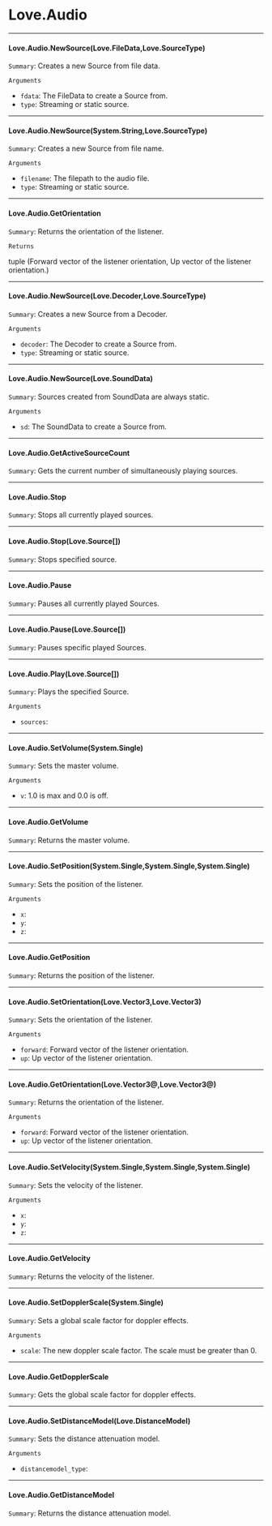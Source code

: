 
# Love.Audio
> 

------------------------------------------------
#### Love.Audio.NewSource(Love.FileData,Love.SourceType)

`Summary`: Creates a new Source from file data.


`Arguments`

* `fdata`: The FileData to create a Source from.
* `type`: Streaming or static source.





------------------------------------------------
#### Love.Audio.NewSource(System.String,Love.SourceType)

`Summary`: Creates a new Source from file name.


`Arguments`

* `filename`: The filepath to the audio file.
* `type`: Streaming or static source.





------------------------------------------------
#### Love.Audio.GetOrientation

`Summary`: Returns the orientation of the listener.



`Returns`

tuple (Forward vector of the listener orientation, Up vector of the listener orientation.)




------------------------------------------------
#### Love.Audio.NewSource(Love.Decoder,Love.SourceType)

`Summary`: Creates a new Source from a Decoder.


`Arguments`

* `decoder`: The Decoder to create a Source from.
* `type`: Streaming or static source.





------------------------------------------------
#### Love.Audio.NewSource(Love.SoundData)

`Summary`: Sources created from SoundData are always static.


`Arguments`

* `sd`: The SoundData to create a Source from.





------------------------------------------------
#### Love.Audio.GetActiveSourceCount

`Summary`: Gets the current number of simultaneously playing sources.






------------------------------------------------
#### Love.Audio.Stop

`Summary`: Stops all currently played sources.






------------------------------------------------
#### Love.Audio.Stop(Love.Source[])

`Summary`: Stops specified source.






------------------------------------------------
#### Love.Audio.Pause

`Summary`: Pauses all currently played Sources.






------------------------------------------------
#### Love.Audio.Pause(Love.Source[])

`Summary`: Pauses specific played Sources.






------------------------------------------------
#### Love.Audio.Play(Love.Source[])

`Summary`: Plays the specified Source.


`Arguments`

* `sources`: 





------------------------------------------------
#### Love.Audio.SetVolume(System.Single)

`Summary`: Sets the master volume.


`Arguments`

* `v`: 1.0 is max and 0.0 is off.





------------------------------------------------
#### Love.Audio.GetVolume

`Summary`: Returns the master volume.






------------------------------------------------
#### Love.Audio.SetPosition(System.Single,System.Single,System.Single)

`Summary`: Sets the position of the listener.


`Arguments`

* `x`: 
* `y`: 
* `z`: 





------------------------------------------------
#### Love.Audio.GetPosition

`Summary`: Returns the position of the listener.






------------------------------------------------
#### Love.Audio.SetOrientation(Love.Vector3,Love.Vector3)

`Summary`: Sets the orientation of the listener.


`Arguments`

* `forward`: Forward vector of the listener orientation.
* `up`: Up vector of the listener orientation.





------------------------------------------------
#### Love.Audio.GetOrientation(Love.Vector3@,Love.Vector3@)

`Summary`: Returns the orientation of the listener.


`Arguments`

* `forward`: Forward vector of the listener orientation.
* `up`: Up vector of the listener orientation.





------------------------------------------------
#### Love.Audio.SetVelocity(System.Single,System.Single,System.Single)

`Summary`: Sets the velocity of the listener.


`Arguments`

* `x`: 
* `y`: 
* `z`: 





------------------------------------------------
#### Love.Audio.GetVelocity

`Summary`: Returns the velocity of the listener.






------------------------------------------------
#### Love.Audio.SetDopplerScale(System.Single)

`Summary`: Sets a global scale factor for doppler effects.


`Arguments`

* `scale`: The new doppler scale factor. The scale must be greater than 0.





------------------------------------------------
#### Love.Audio.GetDopplerScale

`Summary`: Gets the global scale factor for doppler effects.






------------------------------------------------
#### Love.Audio.SetDistanceModel(Love.DistanceModel)

`Summary`: Sets the distance attenuation model.


`Arguments`

* `distancemodel_type`: 





------------------------------------------------
#### Love.Audio.GetDistanceModel

`Summary`: Returns the distance attenuation model.






